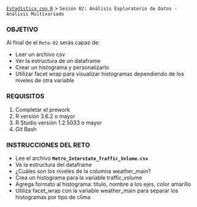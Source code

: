 [`Estadística con R`](../Readme.md) > `Sesión 02: Análisis Exploratorio de Datos - Análisis Multivariado`

### OBJETIVO

Al final de el `Reto-02` serás capaz de:
- Leer un archivo csv
- Ver la estructura de un dataframe
- Crear un histograma y personalizarlo
- Utilizar facet wrap para visualizar histogramas dependiendo de los niveles de otra variable

### REQUISITOS

1. Completar el prework
2. R versión 3.6.2 o mayor
3. R Studio versión 1.2.5033 o mayor 
4. Git Bash

### INSTRUCCIONES DEL RETO

- Lee el archivo **`Metro_Interstate_Traffic_Volume.csv`**
- Ve la estructura del dataframe
- ¿Cuáles son los niveles de la columna weather_main?
- Crea un histograma para la variable traffic_volume
- Agrega formato al histograma: titulo, nombre a los ejes, color amarillo
- Utiliza facet_wrap con la variable weather_main para separar los histogramas por tipo de clima